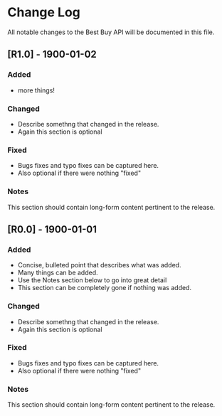 # Change Log
All notable changes to the Best Buy API will be documented in this file.


## [R1.0] - 1900-01-02
### Added
- more things!

### Changed
- Describe somethng that changed in the release.
- Again this section is optional

### Fixed
- Bugs fixes and typo fixes can be captured here.
- Also optional if there were nothing "fixed"

### Notes

This section should contain long-form content pertinent to the release.

## [R0.0] - 1900-01-01
### Added
- Concise, bulleted point that describes what was added.
- Many things can be added.
- Use the Notes section below to go into great detail
- This section can be completely gone if nothing was added.

### Changed
- Describe somethng that changed in the release.
- Again this section is optional

### Fixed
- Bugs fixes and typo fixes can be captured here.
- Also optional if there were nothing "fixed"

### Notes

This section should contain long-form content pertinent to the release.

